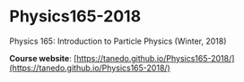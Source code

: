 # Physics165-2018
Physics 165: Introduction to Particle Physics (Winter, 2018)

**Course website**: [https://tanedo.github.io/Physics165-2018/](https://tanedo.github.io/Physics165-2018/)
